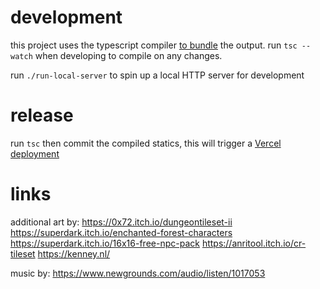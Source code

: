 # development
this project uses the typescript compiler [to bundle](https://mattallan.me/posts/modern-javascript-without-a-bundler/) the output. run `tsc --watch` when developing to compile on any changes.

run `./run-local-server` to spin up a local HTTP server for development

# release
run `tsc` then commit the compiled statics, this will trigger a [Vercel deployment](https://vercel.com/tylerbonnell/quest/deployments)

# links
additional art by:
https://0x72.itch.io/dungeontileset-ii
https://superdark.itch.io/enchanted-forest-characters 
https://superdark.itch.io/16x16-free-npc-pack
https://anritool.itch.io/cr-tileset
https://kenney.nl/

music by:
https://www.newgrounds.com/audio/listen/1017053